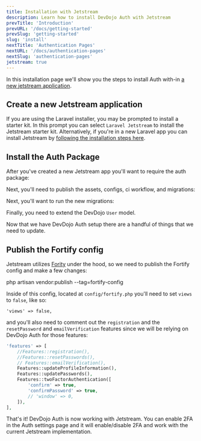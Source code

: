 ```yaml
---
title: Installation with Jetstream
description: Learn how to install DevDojo Auth with Jetstream
prevTitle: 'Introduction'
prevURL: '/docs/getting-started'
prevSlug: 'getting-started'
slug: 'install'
nextTitle: 'Authentication Pages'
nextURL: '/docs/authentication-pages'
nextSlug: 'authentication-pages'
jetstream: true
---
```


In this installation page we'll show you the steps to install Auth with-in <a href="https://jetstream.laravel.com/installation.html" target="_blank">a new jetstream application</a>.

## Create a new Jetstream application

If you are using the Laravel installer, you may be prompted to install a starter kit. In this prompt you can select `Laravel Jetstream` to install the Jetstream starter kit. Alternatively, if you're in a new Laravel app you can install Jetstream by [following the installation steps here](https://jetstream.laravel.com/installation.html). 

## Install the Auth Package

After you've created a new Jetstream app you'll want to require the auth package:

<include src="docs/install/code/composer-require.html"></include>

Next, you'll need to publish the assets, configs, ci workflow, and migrations:

<include src="docs/install/code/publish.html"></include>

Next, you'll want to run the new migrations:

<include src="docs/install/code/migrate.html"></include>

Finally, you need to extend the DevDojo `User` model.

<include src="docs/install/code/extend-model.html"></include>

Now that we have DevDojo Auth setup there are a handful of things that we need to update.

## Publish the Fortify config

Jetstream utilizes <a href="https://laravel.com/docs/fortify" target="_blank">Fority</a> under the hood, so we need to publish the Fortify config and make a few changes:

<div class="p-5 font-mono whitespace-break-spaces bg-white/[6%] rounded-xl border border-white/[8%]"><span class="text-pink-400">php</span> <span class="text-green-400">artisan</span> <span class="text-yellow-400">vendor:publish</span> <span class="text-[#b4fd4f]">--tag=fortify-config</span></div>

Inside of this config, located at `config/fortify.php` you'll need to set `views` to `false`, like so:

```
'views' => false,
```

and you'll also need to comment out the `registration` and the `resetPassword` and `emailVerification` features since we will be relying on DevDojo Auth for those features:

```php
'features' => [
    //Features::registration(),
    //Features::resetPasswords(),
    // Features::emailVerification(),
    Features::updateProfileInformation(),
    Features::updatePasswords(),
    Features::twoFactorAuthentication([
        'confirm' => true,
        'confirmPassword' => true,
        // 'window' => 0,
    ]),
],
```

That's it! DevDojo Auth is now working with Jetstream. You can enable 2FA in the Auth settings page and it will enable/disable 2FA and work with the current Jetstream implementation.
